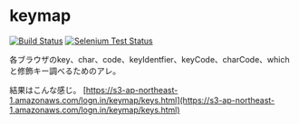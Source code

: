 keymap
======

[![Build Status](https://travis-ci.org/k-kinzal/keymap.png?branch=master)](https://travis-ci.org/k-kinzal/keymap)
[![Selenium Test Status](https://saucelabs.com/browser-matrix/k-kinzal.svg)](https://saucelabs.com/u/k-kinzal)

各ブラウザのkey、char、code、keyIdentfier、keyCode、charCode、whichと修飾キー調べるためのアレ。

結果はこんな感じ。
[https://s3-ap-northeast-1.amazonaws.com/logn.in/keymap/keys.html](https://s3-ap-northeast-1.amazonaws.com/logn.in/keymap/keys.html)
